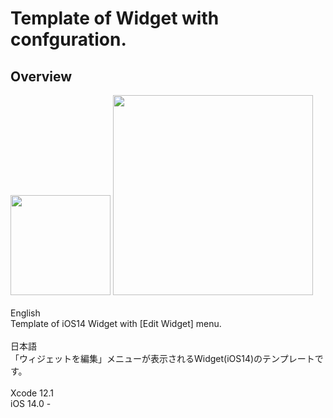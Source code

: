 # Template of Widget with confguration.

## Overview
<img src="https://dl.dropboxusercontent.com/s/mbl8h1ktj5s877b/L01.png" width="160">
<img src="https://dl.dropboxusercontent.com/s/mbl8h1ktj5s877b/L02.png" width="320"></br>
</br>
English</br>
Template of iOS14 Widget with [Edit Widget] menu. </br>
</br>
日本語</br>
「ウィジェットを編集」メニューが表示されるWidget(iOS14)のテンプレートです。</br>
</br>
Xcode 12.1</br>
iOS 14.0 - 
